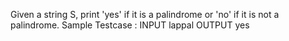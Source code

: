 Given a string S, print 'yes' if it is a palindrome or 'no' if it is not a palindrome.
Sample Testcase :
INPUT
lappal
OUTPUT
yes